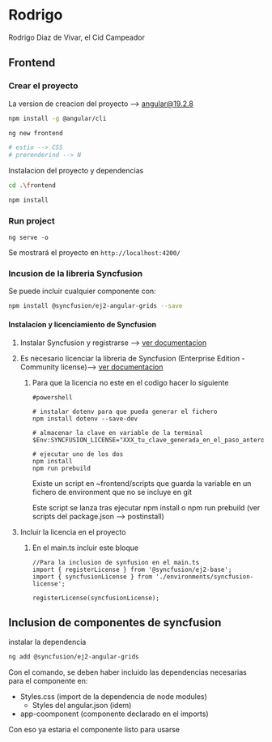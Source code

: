 # Rodrigo

Rodrigo Diaz de Vivar, el Cid Campeador

## Frontend

### Crear el proyecto

La version de creacion del proyecto --> angular@19.2.8

```bash
npm install -g @angular/cli
```


```bash
ng new frontend

# estio --> CSS
# prerenderind --> N
```

Instalacion del proyecto y dependencias

```bash
cd .\frontend

npm install
```

### Run project

```
ng serve -o
```

Se mostrará el proyecto en `http://localhost:4200/`

### Incusion de la libreria Syncfusion

Se puede incluir cualquier componente con:

```bash
npm install @syncfusion/ej2-angular-grids --save
```

#### Instalacion y licenciamiento de Syncfusion

1. Instalar Syncfusion y registrarse --> [ver documentacion](https://ej2.syncfusion.com/angular/documentation/installation-and-upgrade/installation-using-web-installer "https://ej2.syncfusion.com/angular/documentation/installation-and-upgrade/installation-using-web-installer")
2. Es necesario licenciar la libreria de Syncfusion  (Enterprise Edition - Community license)--> [ver documentacion](https://ej2.syncfusion.com/angular/documentation/licensing/overview "https://ej2.syncfusion.com/angular/documentation/licensing/overview")

   1. Para que la licencia no este en el codigo hacer lo siguiente

      ```
      #powershell

      # instalar dotenv para que pueda generar el fichero
      npm install dotenv --save-dev

      # almacenar la clave en variable de la terminal 
      $Env:SYNCFUSION_LICENSE="XXX_tu_clave_generada_en_el_paso_anteror_XXX"

      # ejecutar uno de los dos
      npm install
      npm run prebuild
      ```

      Existe un script en ~frontend/scripts que guarda la variable en un fichero de environment que no se incluye en git

      Este script se lanza tras ejecutar npm install o npm run prebuild (ver scripts del package.json --> postinstall)
3. Incluir la licencia en el proyecto

   1. En el main.ts incluir este bloque

      ```
      //Para la inclusion de synfusion en el main.ts
      import { registerLicense } from '@syncfusion/ej2-base';
      import { syncfusionLicense } from './environments/syncfusion-license';

      registerLicense(syncfusionLicense);
      ```

## Inclusion de componentes de syncfusion

instalar la dependencia

```bash
ng add @syncfusion/ej2-angular-grids
```

Con el comando, se deben haber incluido las dependencias necesarias para el componente en:

- Styles.css (import de la dependencia de node modules)
  - Styles del angular.json (idem)
- app-coomponent (componente declarado en el imports)

Con eso ya estaria el componente listo para usarse
